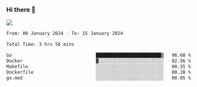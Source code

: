 ### Hi there 👋️

![](https://komarev.com/ghpvc/?username=Loner1024)

<!--START_SECTION:waka-->

```txt
From: 08 January 2024 - To: 15 January 2024

Total Time: 3 hrs 56 mins

Go                               ████████████████████████▒   96.68 %
Docker                           ▓░░░░░░░░░░░░░░░░░░░░░░░░   02.56 %
Makefile                         ░░░░░░░░░░░░░░░░░░░░░░░░░   00.35 %
Dockerfile                       ░░░░░░░░░░░░░░░░░░░░░░░░░   00.28 %
go.mod                           ░░░░░░░░░░░░░░░░░░░░░░░░░   00.05 %
```

<!--END_SECTION:waka-->



